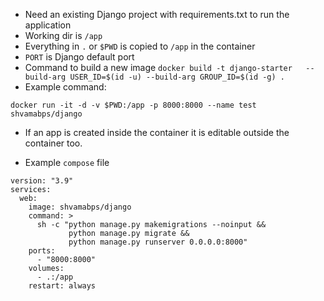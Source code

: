 - Need an existing Django project with requirements.txt to run the application
- Working dir is `/app`
- Everything in `.` or `$PWD` is copied to `/app` in the container
- `PORT` is Django default port
- Command to build a new image `docker build -t django-starter   --build-arg USER_ID=$(id -u) --build-arg GROUP_ID=$(id -g) .`
- Example command:

```
docker run -it -d -v $PWD:/app -p 8000:8000 --name test  shvamabps/django
```

- If an app is created inside the container it is editable outside the container too.

- Example `compose` file

```
version: "3.9"
services:
  web:
    image: shvamabps/django
    command: >
      sh -c "python manage.py makemigrations --noinput &&
             python manage.py migrate &&
             python manage.py runserver 0.0.0.0:8000"
    ports:
      - "8000:8000"
    volumes:
      - .:/app
    restart: always
```
